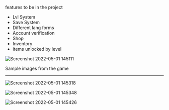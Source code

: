 features to be in the project

- Lvl System
- Save System
- Different lang forms 
- Account verification
- Shop
- Inventory
- items unlocked by level


![Screenshot 2022-05-01 145111](https://user-images.githubusercontent.com/43250848/166144554-ce5d78e4-77a7-4960-b945-2f3242793878.png)



Sample images from the game

---------
![Screenshot 2022-05-01 145318](https://user-images.githubusercontent.com/43250848/166144677-c1fab949-86cf-4c1f-af73-88899a906859.png)


![Screenshot 2022-05-01 145348](https://user-images.githubusercontent.com/43250848/166144681-19b6275c-8c67-4c10-91d7-cab1493b636e.png)


![Screenshot 2022-05-01 145426](https://user-images.githubusercontent.com/43250848/166144682-0a6d59ff-3b25-4d07-a70b-987d091d42cd.png)
